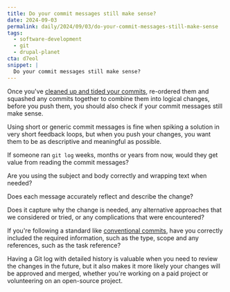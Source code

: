 ```yaml
---
title: Do your commit messages still make sense?
date: 2024-09-03
permalink: daily/2024/09/03/do-your-commit-messages-still-make-sense
tags:
  - software-development
  - git
  - drupal-planet
cta: d7eol
snippet: |
  Do your commit messages still make sense?
---
```


Once you've [cleaned up and tided your commits][1], re-ordered them and squashed any commits together to combine them into logical changes, before you push them, you should also check if your commit messages still make sense.

Using short or generic commit messages is fine when spiking a solution in very short feedback loops, but when you push your changes, you want them to be as descriptive and meaningful as possible.

If someone ran `git log` weeks, months or years from now, would they get value from reading the commit messages?

Are you using the subject and body correctly and wrapping text when needed?

Does each message accurately reflect and describe the change?

Does it capture why the change is needed, any alternative approaches that we considered or tried, or any complications that were encountered?

If you're following a standard like [conventional commits][0], have you correctly included the required information, such as the type, scope and any references, such as the task reference?

Having a Git log with detailed history is valuable when you need to review the changes in the future, but it also makes it more likely your changes will be approved and merged, whether you're working on a paid project or volunteering on an open-source project.

[0]: {{site.url}}/archive/2022/09/01/conventional-commits-changelogs
[1]: {{site.url}}/daily/2024/09/02/no-one-sees-your-clean-up-commits
